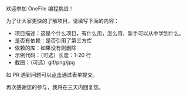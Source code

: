 欢迎参加 OneFile 编程挑战！

为了让大家更快的了解项目，请填写下面的内容：

- 项目描述：这是个什么项目，有什么用，怎么用，新手可以从中学到什么。
- 是否有依赖：是否引用了第三方库
- 依赖的库：如果没有则删除
- 示例代码：（可选）长度：1-20 行
- 截图：（可选）gif/png/jpg

如 PR 遇到问题可以[点击](https://hellogithub.yuque.com/forms/share/4f0bf06b-2991-4f7e-a860-5b76337b7b5b)通过表单提交。

再次感谢您的参与，我将在三天内回复您。